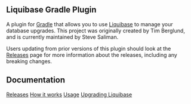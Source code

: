 Liquibase Gradle Plugin
-----------------------

A plugin for [Gradle](http://gradle.org) that allows you to use [Liquibase](http://liquibase.org)
to manage your database upgrades.  This project was originally created by Tim Berglund, and is
currently maintained by Steve Saliman.

Users updating from prior versions of this plugin should look at the [Releases](./doc/releases.md)
page for more information about the releases, including any breaking changes.

Documentation
-------------

[Releases](./doc/releases.md)
[How it works](./doc/changelog.md)
[Usage](./doc/usage.md)
[Upgrading Liquibase](./doc/upgrading-liquibase.md)














